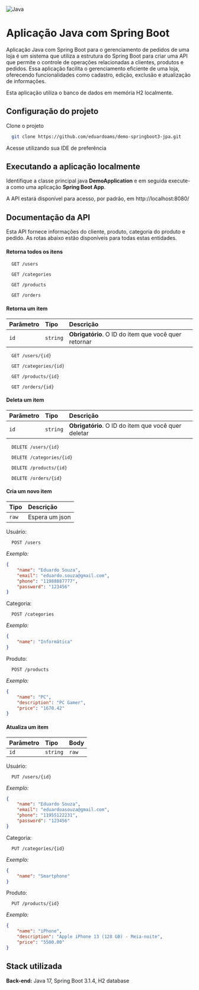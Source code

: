 ![Java](https://miro.medium.com/v2/resize:fit:1358/1*yIEa02vx20jdlcWWJM-L4Q.jpeg)

# Aplicação Java com Spring Boot

Aplicação Java com Spring Boot para o gerenciamento de pedidos de uma loja é um sistema que utiliza a estrutura do Spring Boot para criar uma API que permite o controle de operações relacionadas a clientes, produtos e pedidos. Essa aplicação facilita o gerenciamento eficiente de uma loja, oferecendo funcionalidades como cadastro, edição, exclusão e atualização de informações.

Esta aplicação utiliza o banco de dados em memória H2 localmente.

## Configuração do projeto

Clone o projeto

```bash
  git clone https://github.com/eduardoams/demo-springboot3-jpa.git
```

Acesse utilizando sua IDE de preferência

## Executando a aplicação localmente

Identifique a classe principal java **DemoApplication** e em seguida execute-a como uma aplicação **Spring Boot App**.

A API estará disponível para acesso, por padrão, em http://localhost:8080/


## Documentação da API

Esta API fornece informações do cliente, produto, categoria do produto e pedido. As rotas abaixo estão disponíveis para todas estas entidades.

#### Retorna todos os itens

```http
  GET /users
```
```http
  GET /categories
```
```http
  GET /products
```
```http
  GET /orders
```

#### Retorna um item

| Parâmetro   | Tipo       | Descrição                                   |
| :---------- | :--------- | :------------------------------------------ |
| `id`      | `string` | **Obrigatório**. O ID do item que você quer retornar |

```http
  GET /users/{id}
```
```http
  GET /categories/{id}
```
```http
  GET /products/{id}
```
```http
  GET /orders/{id}
```

#### Deleta um item

| Parâmetro   | Tipo       | Descrição                                   |
| :---------- | :--------- | :------------------------------------------ |
| `id`      | `string` | **Obrigatório**. O ID do item que você quer deletar |

```http
  DELETE /users/{id}
```
```http
  DELETE /categories/{id}
```
```http
  DELETE /products/{id}
```
```http
  DELETE /orders/{id}
```

#### Cria um novo item

| Tipo       | Descrição                                   |
| :--------- | :------------------------------------------ |
| `raw` | Espera um json|

Usuário:
```http
  POST /users
```
*Exemplo:*
```json
{
    "name": "Eduardo Souza",
    "email": "eduardo.souza@gmail.com",
    "phone": "11988887777",
    "password": "123456"
}
```

Categoria:
```http
  POST /categories
```

*Exemplo:*
```json
{
    "name": "Informática"
}
```
Produto:
```http
  POST /products
```
*Exemplo:*
```json
{
    "name": "PC",
    "description": "PC Gamer",
    "price": "1670.42"
}
```

#### Atualiza um item

| Parâmetro       | Tipo                                   | Body       |
| :--------- | :------------------------------------------ | :--------- |
| `id` | `string` | `raw` |

Usuário:
```http
  PUT /users/{id}
```
*Exemplo:*
```json
{
    "name": "Eduardo Souza",
    "email": "eduardoasouza@gmail.com",
    "phone": "11955122231",
    "password": "123456"
}
```

Categoria:
```http
  PUT /categories/{id}
```

*Exemplo:*
```json
{
    "name": "Smartphone"
}
```
Produto:
```http
  PUT /products/{id}
```
*Exemplo:*
```json
{
    "name": "iPhone",
    "description": "Apple iPhone 13 (128 GB) - Meia-noite",
    "price": "5500.00"
}
```

## Stack utilizada

**Back-end:** Java 17, Spring Boot 3.1.4, H2 database

